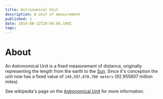 ```yaml
---
title: Astronomical Unit
description: A unit of measurement
published: 1
date: 2019-08-12T20:04:04.109Z
tags: 
---
```


# About
An Astronomical Unit is a fixed measurement of distance, originally representing the length from the earth to the [Sun](/astronomical/star/sun). Since it's conception the unit now has a fixed value of `149,597,870,700 meters` (92.955807 million miles).

See wikipedia's page on the [Astronomical Unit](https://en.wikipedia.org/wiki/Astronomical_unit) for more information.